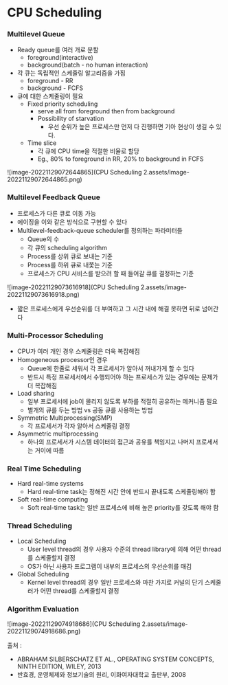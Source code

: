 # CPU Scheduling

### Multilevel Queue

- Ready queue를 여러 개로 분할
  - foreground(interactive)
  - background(batch - no human interaction)
- 각 큐는 독립적인 스케줄링 알고리즘을 가짐
  - foreground - RR
  - background - FCFS
- 큐에 대한 스케줄링이 필요
  - Fixed priority scheduling
    - serve all from foreground then from background
    - Possibility of starvation
      - 우선 순위가 높은 프로세스만 먼저 다 진행하면 기아 현상이 생길 수 있다.
  - Time slice
    - 각 큐에 CPU time을 적절한 비율로 할당
    - Eg., 80% to foreground in RR, 20% to background in FCFS

![image-20221129072644865](CPU Scheduling 2.assets/image-20221129072644865.png)



### Multilevel Feedback Queue

- 프로세스가 다른 큐로 이동 가능
- 에이징을 이와 같은 방식으로 구현할 수 있다
- Multilevel-feedback-queue scheduler를 정의하는 파라미터들
  - Queue의 수
  - 각 큐의 scheduling algorithm
  - Process를 상위 큐로 보내는 기준
  - Process를 하위 큐로 내쫓는 기준
  - 프로세스가 CPU 서비스를 받으려 할 때 들어갈 큐를 결정하는 기준

![image-20221129073616918](CPU Scheduling 2.assets/image-20221129073616918.png)

- 짧은 프로세스에게 우선순위를 더 부여하고 그 시간 내에 해결 못하면 뒤로 넘어간다



### Multi-Processor Scheduling

- CPU가 여러 개인 경우 스케줄링은 더욱 복잡해짐
- Homogeneous processor인 경우
  - Queue에 한줄로 세워서 각 프로세서가 알아서 꺼내가게 할 수 있다
  - 반드시 특정 프로세서에서 수행되어야 하는 프로세스가 있는 경우에는 문제가 더 복잡해짐
- Load sharing
  - 일부 프로세서에 job이 몰리지 않도록 부하를 적절히 공유하는 메커니즘 필요
  - 별개의 큐를 두는 방법 vs 공동 큐를 사용하는 방법
- Symmetric Multiprocessing(SMP)
  - 각 프로세서가 각자 알아서 스케줄링 결정
- Asymmetric multiprocessing
  - 하나의 프로세서가 시스템 데이터의 접근과 공유를 책임지고 나머지 프로세서는 거이에 따름



### Real Time Scheduling

- Hard real-time systems
  - Hard real-time task는 정해진 시간 안에 반드시 끝내도록 스케줄링해야 함
- Soft real-time computing
  - Soft real-time task는 일반 프로세스에 비해 높은 priority를 갖도록 해야 함



### Thread Scheduling

- Local Scheduling
  - User level thread의 경우 사용자 수준의 thread library에 의해 어떤 thread를 스케줄할지 결정
  - OS가 아닌 사용자 프로그램이 내부의 프로세스의 우선순위를 매김
- Global Scheduling
  - Kernel level thread의 경우 일반 프로세스와 마찬 가지로 커널의 단기 스케줄러가 어떤 thread를 스케줄할지 결정



### Algorithm Evaluation

![image-20221129074918686](CPU Scheduling 2.assets/image-20221129074918686.png)

 



출처 :

- ABRAHAM SILBERSCHATZ ET AL., OPERATING SYSTEM CONCEPTS, NINTH EDITION, WILEY, 2013
- 반효경, 운영체제와 정보기술의 원리, 이화여자대학교 출판부, 2008